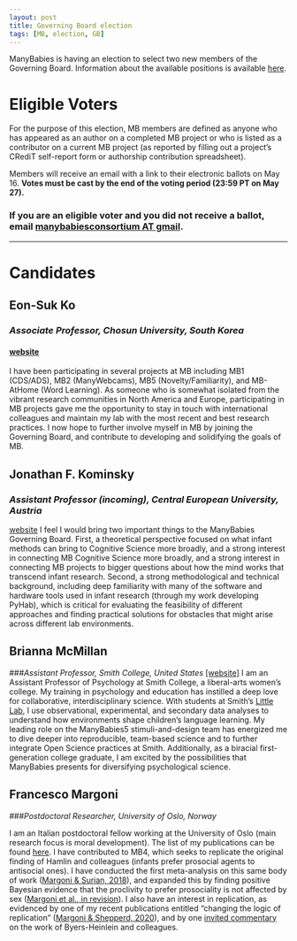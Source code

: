 ```yaml
---
layout: post
title: Governing Board election
tags: [MB, election, GB]
---
```


ManyBabies is having an election to select two new members of the Governing Board. Information about the available positions is available [here](https://mailchi.mp/7eb70bcff3b5/mb-callfornominations).


# Eligible Voters
For the purpose of this election, MB members are defined as anyone who has appeared as an author on a completed MB project or who is listed as a contributor on a current MB project (as reported by filling out a project’s CRediT self-report form or authorship contribution spreadsheet).

Members will receive an email with a link to their electronic ballots on May 16. **Votes must be cast by the end of the voting period (23:59 PT on May 27).** 

### If you are an eligible voter and you did not receive a ballot, email [manybabiesconsortium AT gmail](mailto:manybabiesconsortium@gmail.com).

***

# Candidates

## Eon-Suk Ko
### *Associate Professor, Chosun University, South Korea*
#### [website](https://sites.google.com/site/eonsuk/)
I have been participating in several projects at MB including MB1 (CDS/ADS), MB2 (ManyWebcams), MB5 (Novelty/Familiarity), and MB-AtHome (Word Learning). As someone who is somewhat isolated from the vibrant research communities in North America and Europe, participating in MB projects gave me the opportunity to stay in touch with international colleagues and maintain my lab with the most recent and best research practices. I now hope to further involve myself in MB by joining the Governing Board, and contribute to developing and solidifying the goals of MB.

## Jonathan F. Kominsky
### *Assistant Professor (incoming), Central European University, Austria*
[website](https://www.jfkominsky.com/)
I feel I would bring two important things to the ManyBabies Governing Board. First, a theoretical perspective focused on what infant methods can bring to Cognitive Science more broadly, and a strong interest in connecting MB Cognitive Science more broadly, and a strong interest in connecting MB projects to bigger questions about how the mind works that transcend infant research. Second, a strong methodological and technical background, including deep familiarity with many of the software and hardware tools used in infant research (through my work developing PyHab), which is critical for evaluating the feasibility of different approaches and finding practical solutions for obstacles that might arise across different lab environments.

## Brianna McMillan
###*Assistant Professor, Smith College, United States*
[[website]](https://www.smith.edu/academics/faculty/brianna-mcmillan)
I am an Assistant Professor of Psychology at Smith College, a liberal-arts women’s college. My training in psychology and education has instilled a deep love for collaborative, interdisciplinary science. With students at Smith’s [Little Lab](https://www.science.smith.edu/littlelab/), I use observational, experimental, and secondary data analyses to understand how environments shape children’s language learning. My leading role on the ManyBabies5 stimuli-and-design team has energized me to dive deeper into reproducible, team-based science and to further integrate Open Science practices at Smith. Additionally, as a biracial first-generation college graduate, I am excited by the possibilities that ManyBabies presents for diversifying psychological science.

## Francesco Margoni
###*Postdoctoral Researcher, University of Oslo, Norway*
<!---[website] (Please let me know if you have a website you would like to link here) --->
I am an Italian postdoctoral fellow working at the University of Oslo (main research focus is moral development). The list of my publications can be found [here](https://scholar.google.it/citations?user=Sxwc6QwAAAAJ&hl=en). I have contributed to MB4, which seeks to replicate the original finding of Hamlin and colleagues (infants prefer prosocial agents to antisocial ones). I have conducted the first meta-analysis on this same body of work ([Margoni & Surian, 2018](https://psycnet.apa.org/fulltext/2018-33347-001.pdf)), and expanded this by finding positive Bayesian evidence that the proclivity to prefer prosociality is not affected by sex ([Margoni et al., in revision](https://psyarxiv.com/r6vqb/)). I also have an interest in replication, as evidenced by one of my recent publications entitled “changing the logic of replication” ([Margoni & Shepperd, 2020](https://psycnet.apa.org/record/2020-96116-001)), and by one [invited commentary](https://www.researchgate.net/publication/359993860_Reliability_and_Replicability_in_Infant_Research_A_commentary_on_Byers-Heinlein_et_al_2021) on the work of Byers-Heinlein and colleagues.
